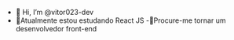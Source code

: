 - 👋 Hi, I’m @vitor023-dev
- 🌱Atualmente estou estudando React JS
-👯Procure-me tornar um desenvolvedor front-end

<!---
vitor023-dev/vitor023-dev is a ✨ special ✨ repository because its `README.md` (this file) appears on your GitHub profile.
You can click the Preview link to take a look at your changes.
--->
